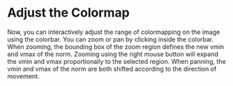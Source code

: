 # Adjust the Colormap

Now, you can interactively adjust the range of colormapping on the image using the colorbar. You can zoom or pan by clicking inside the colorbar. When zooming, the bounding box of the zoom region defines the new vmin and vmax of the norm. Zooming using the right mouse button will expand the vmin and vmax proportionally to the selected region. When panning, the vmin and vmax of the norm are both shifted according to the direction of movement.
